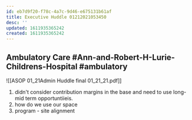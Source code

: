 ```yaml
---
id: eb7d9f20-f78c-4a7c-9d46-e675131b61af
title: Executive Huddle 01212021053450
desc: ''
updated: 1611935365242
created: 1611935365242
---
```

## Ambulatory Care #Ann-and-Robert-H-Lurie-Childrens-Hospital #ambulatory

![[ASOP 01_21Admin Huddle final 01_21_21.pdf]]

1. didn't consider contribution margins in the base and need to use long- mid term opportuntiieis. 
2. how do we use our space
3. program - site alignment

